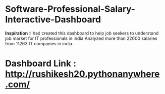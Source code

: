 # Software-Professional-Salary-Interactive-Dashboard

<b>Inspiration</b> :I had created this dashboard  to help job seekers to understand job market for IT professionals in india 
Analyzed more than 22000 salaries from 11263 IT companies in india.

# Dashboard Link : http://rushikesh20.pythonanywhere.com/

